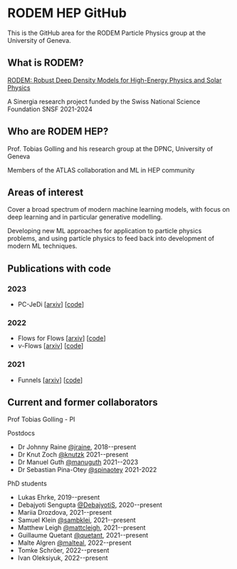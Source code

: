 # RODEM HEP GitHub

This is the GitHub area for the RODEM Particle Physics group at the University of Geneva.

## What is RODEM?

[RODEM: Robust Deep Density Models for High-Energy Physics and Solar Physics](https://rodem.ch/)

A Sinergia research project funded by the Swiss National Science Foundation SNSF 2021-2024

## Who are RODEM HEP?

Prof. Tobias Golling and his research group at the DPNC, University of Geneva

Members of the ATLAS collaboration and ML in HEP community

## Areas of interest

Cover a broad spectrum of modern machine learning models, with focus on deep learning and in particular generative modelling.

Developing new ML approaches for application to particle physics problems, and using particle physics to feed back into development of modern ML techniques.

## Publications with code

### 2023

- PC-JeDi [[arxiv](https://arxiv.org/abs/2303.05376)] [[code](https://github.com/rodem-hep/PC-JeDi)]

### 2022

- Flows for Flows [[arxiv](https://arxiv.org/abs/2211.02487)] [[code](https://github.com/rodem-hep/flows4flows/)]
- $\nu$-Flows [[arxiv](https://arxiv.org/abs/2207.00664)] [[code](https://github.com/rodem-hep/neutrino_flows)]

### 2021

- Funnels [[arxiv](https://arxiv.org/abs/2112.08069)] [[code](https://github.com/rodem-hep/funnels_repo)]

## Current and former collaborators

Prof Tobias Golling - PI

Postdocs

- Dr Johnny Raine [@jraine](https://github.com/jraine), 2018--present
- Dr Knut Zoch [@knutzk](https://github.com/knutzk) 2021--present
- Dr Manuel Guth [@manuguth](https://github.com/manuguth) 2021--2023
- Dr Sebastian Pina-Otey [@spinaotey](https://github.com/spinaotey) 2021-2022

PhD students

- Lukas Ehrke, 2019--present
- Debajyoti Sengupta [@DebajyotiS](https://github.com/DebajyotiS), 2020--present
- Mariia Drozdova, 2021--present
- Samuel Klein [@sambklei](https://github.com/sambklei), 2021--present
- Matthew Leigh [@mattcleigh](https://github.com/mattcleigh), 2021--present
- Guillaume Quetant [@quetant](https://github.com/quetant), 2021--present
- Malte Algren [@malteal](https://github.com/malteal), 2022--present
- Tomke Schröer, 2022--present
- Ivan Oleksiyuk, 2022--present
